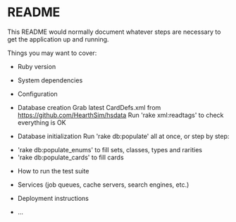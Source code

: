 # README

This README would normally document whatever steps are necessary to get the
application up and running.

Things you may want to cover:

* Ruby version

* System dependencies

* Configuration

* Database creation
Grab latest CardDefs.xml from https://github.com/HearthSim/hsdata
Run 'rake xml:readtags' to check everything is OK

* Database initialization
Run 'rake db:populate' all at once, or step by step:
- 'rake db:populate_enums' to fill sets, classes, types and rarities
- 'rake db:populate_cards' to fill cards

* How to run the test suite

* Services (job queues, cache servers, search engines, etc.)

* Deployment instructions

* ...
